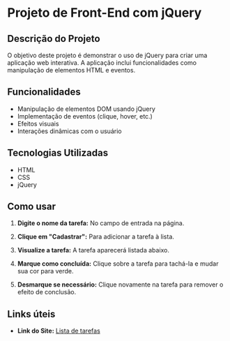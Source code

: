 # Projeto de Front-End com jQuery

## Descrição do Projeto

O objetivo deste projeto é demonstrar o uso de jQuery para criar uma aplicação web interativa. A aplicação inclui funcionalidades como manipulação de elementos HTML e eventos.

## Funcionalidades

- Manipulação de elementos DOM usando jQuery
- Implementação de eventos (clique, hover, etc.)
- Efeitos visuais
- Interações dinâmicas com o usuário

## Tecnologias Utilizadas

- HTML
- CSS
- jQuery

## Como usar

1. **Digite o nome da tarefa:**
   No campo de entrada na página.

2. **Clique em "Cadastrar":**
   Para adicionar a tarefa à lista.

3. **Visualize a tarefa:**
   A tarefa aparecerá listada abaixo.

4. **Marque como concluída:**
   Clique sobre a tarefa para tachá-la e mudar sua cor para verde.

5. **Desmarque se necessário:**
   Clique novamente na tarefa para remover o efeito de conclusão.

## Links úteis

- **Link do Site:** [Lista de tarefas](https://fabio-lista-de-tarefas.vercel.app/)
